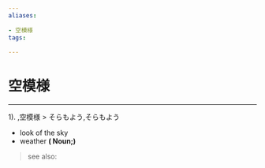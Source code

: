 ```yaml
---
aliases:
    
- 空模様
tags:
    
---
```


# 空模様
---
1).
,空模様 > そらもよう,そらもよう

- look of the sky
- weather
**( Noun;)**
> see also: 
            